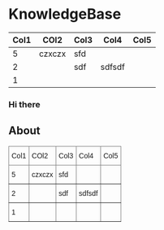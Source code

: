 # KnowledgeBase

| Col1 | COl2   | Col3 | Col4   | Col5 |
|------|--------|------|--------|------|
| 5    | czxczx | sfd  |        |      |
| 2    |        | sdf  | sdfsdf |      |
| 1    |        |      |        |      |

### Hi there
## About



<style type="text/css">
.tg  {border-collapse:collapse;border-spacing:0;}
.tg td{border-color:black;border-style:solid;border-width:1px;font-family:Arial, sans-serif;font-size:14px;
  overflow:hidden;padding:10px 5px;word-break:normal;}
.tg th{border-color:black;border-style:solid;border-width:1px;font-family:Arial, sans-serif;font-size:14px;
  font-weight:normal;overflow:hidden;padding:10px 5px;word-break:normal;}
.tg .tg-0pky{border-color:inherit;text-align:left;vertical-align:top}
</style>
<table class="tg">
<thead>
  <tr>
    <th class="tg-0pky">Col1</th>
    <th class="tg-0pky">COl2</th>
    <th class="tg-0pky">Col3</th>
    <th class="tg-0pky">Col4</th>
    <th class="tg-0pky">Col5</th>
  </tr>
</thead>
<tbody>
  <tr>
    <td class="tg-0pky">5</td>
    <td class="tg-0pky">czxczx</td>
    <td class="tg-0pky">sfd</td>
    <td class="tg-0pky"></td>
    <td class="tg-0pky"></td>
  </tr>
  <tr>
    <td class="tg-0pky">2</td>
    <td class="tg-0pky"></td>
    <td class="tg-0pky">sdf</td>
    <td class="tg-0pky">sdfsdf</td>
    <td class="tg-0pky"></td>
  </tr>
  <tr>
    <td class="tg-0pky">1</td>
    <td class="tg-0pky"></td>
    <td class="tg-0pky"></td>
    <td class="tg-0pky"></td>
    <td class="tg-0pky"></td>
  </tr>
</tbody>
</table>
